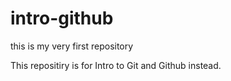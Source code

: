 # intro-github
this is my very first repository

This repositiry is for Intro to Git and Github instead.
